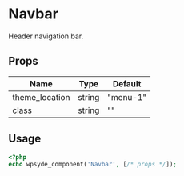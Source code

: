 # Navbar

Header navigation bar.

## Props

| Name | Type | Default |
|------|------|---------|
| theme_location | string | "menu-1" |
| class | string | "" |

## Usage

```php
<?php
echo wpsyde_component('Navbar', [/* props */]);
```
